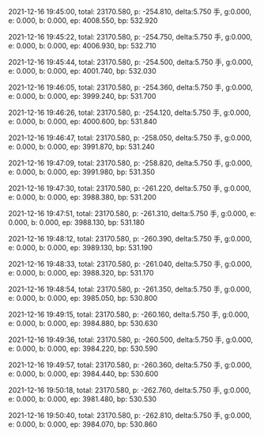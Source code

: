 2021-12-16 19:45:00, total: 23170.580, p: -254.810, delta:5.750 手, g:0.000, e: 0.000, b: 0.000, ep: 4008.550, bp: 532.920

2021-12-16 19:45:22, total: 23170.580, p: -254.750, delta:5.750 手, g:0.000, e: 0.000, b: 0.000, ep: 4006.930, bp: 532.710

2021-12-16 19:45:44, total: 23170.580, p: -254.500, delta:5.750 手, g:0.000, e: 0.000, b: 0.000, ep: 4001.740, bp: 532.030

2021-12-16 19:46:05, total: 23170.580, p: -254.360, delta:5.750 手, g:0.000, e: 0.000, b: 0.000, ep: 3999.240, bp: 531.700

2021-12-16 19:46:26, total: 23170.580, p: -254.120, delta:5.750 手, g:0.000, e: 0.000, b: 0.000, ep: 4000.600, bp: 531.840

2021-12-16 19:46:47, total: 23170.580, p: -258.050, delta:5.750 手, g:0.000, e: 0.000, b: 0.000, ep: 3991.870, bp: 531.240

2021-12-16 19:47:09, total: 23170.580, p: -258.820, delta:5.750 手, g:0.000, e: 0.000, b: 0.000, ep: 3991.980, bp: 531.350

2021-12-16 19:47:30, total: 23170.580, p: -261.220, delta:5.750 手, g:0.000, e: 0.000, b: 0.000, ep: 3988.380, bp: 531.200

2021-12-16 19:47:51, total: 23170.580, p: -261.310, delta:5.750 手, g:0.000, e: 0.000, b: 0.000, ep: 3988.130, bp: 531.180

2021-12-16 19:48:12, total: 23170.580, p: -260.390, delta:5.750 手, g:0.000, e: 0.000, b: 0.000, ep: 3989.130, bp: 531.190

2021-12-16 19:48:33, total: 23170.580, p: -261.040, delta:5.750 手, g:0.000, e: 0.000, b: 0.000, ep: 3988.320, bp: 531.170

2021-12-16 19:48:54, total: 23170.580, p: -261.350, delta:5.750 手, g:0.000, e: 0.000, b: 0.000, ep: 3985.050, bp: 530.800

2021-12-16 19:49:15, total: 23170.580, p: -260.160, delta:5.750 手, g:0.000, e: 0.000, b: 0.000, ep: 3984.880, bp: 530.630

2021-12-16 19:49:36, total: 23170.580, p: -260.500, delta:5.750 手, g:0.000, e: 0.000, b: 0.000, ep: 3984.220, bp: 530.590

2021-12-16 19:49:57, total: 23170.580, p: -260.360, delta:5.750 手, g:0.000, e: 0.000, b: 0.000, ep: 3984.440, bp: 530.600

2021-12-16 19:50:18, total: 23170.580, p: -262.760, delta:5.750 手, g:0.000, e: 0.000, b: 0.000, ep: 3981.480, bp: 530.530

2021-12-16 19:50:40, total: 23170.580, p: -262.810, delta:5.750 手, g:0.000, e: 0.000, b: 0.000, ep: 3984.070, bp: 530.860